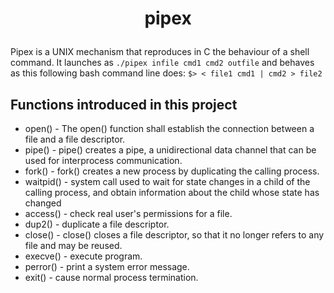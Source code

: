 # <p align="center">pipex </p>
Pipex is a UNIX mechanism that reproduces in C the behaviour of a shell command. It launches as 
`./pipex infile cmd1 cmd2 outfile` and behaves as this following bash command line does: `$> < file1 cmd1 | cmd2 > file2`



## Functions introduced in this project
- open() -  The open() function shall establish the connection between a file and a file descriptor.
- pipe() -  pipe() creates a pipe, a unidirectional data channel that can be used for interprocess communication.
- fork() -  fork() creates a new process by duplicating the calling process.
- waitpid() - system call used to wait for state changes in a child of the calling process, and obtain information about the child whose state has changed
- access()  - check real user's permissions for a file.
- dup2() -  duplicate a file descriptor.
- close() - close() closes a file descriptor, so that it no longer refers to any file and may be reused.
- execve() -  execute program.
- perror() -  print a system error message.
- exit() -   cause normal process termination.
